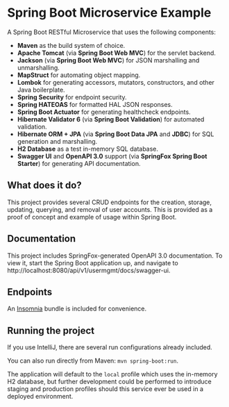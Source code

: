 # Spring Boot Microservice Example

A Spring Boot RESTful Microservice that uses the following components:

- **Maven** as the build system of choice.
- **Apache Tomcat** (via **Spring Boot Web MVC**) for the servlet backend.
- **Jackson** (via **Spring Boot Web MVC**) for JSON marshalling and unmarshalling.
- **MapStruct** for automating object mapping.
- **Lombok** for generating accessors, mutators, constructors, and other Java boilerplate.
- **Spring Security** for endpoint security.
- **Spring HATEOAS** for formatted HAL JSON responses.
- **Spring Boot Actuator** for generating healthcheck endpoints.
- **Hibernate Validator 6** (via **Spring Boot Validation**) for automated validation.
- **Hibernate ORM + JPA** (via **Spring Boot Data JPA** and **JDBC**) for SQL generation and marshalling.
- **H2 Database** as a test in-memory SQL database.
- **Swagger UI** and **OpenAPI 3.0** support (via **SpringFox Spring Boot Starter**) for generating API documentation.

## What does it do?

This project provides several CRUD endpoints for the creation, storage, updating, querying, and removal
of user accounts. This is provided as a proof of concept and example of usage within Spring Boot.

## Documentation

This project includes SpringFox-generated OpenAPI 3.0 documentation. To view it, start the Spring Boot application up,
and navigate to http://localhost:8080/api/v1/usermgmt/docs/swagger-ui.

## Endpoints

An [Insomnia](http://insomnia.rest) bundle is included for convenience.

## Running the project

If you use IntelliJ, there are several run configurations already included.

You can also run directly from Maven: `mvn spring-boot:run`.

The application will default to the `local` profile which uses the in-memory H2 database,
but further development could be performed to introduce staging and production
profiles should this service ever be used in a deployed environment.
